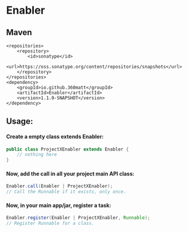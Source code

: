 # Enabler

## Maven
```
<repositories>
    <repository>
        <id>sonatype</id>
        <url>https://oss.sonatype.org/content/repositories/snapshots</url>
    </repository>
</repositories>
<dependency>
    <groupId>io.github.360matt</groupId>
    <artifactId>Enabler</artifactId>
    <version>1.1.0-SNAPSHOT</version>
</dependency>
```

## Usage:

#### Create a empty class extends Enabler:
```java
public class ProjectXEnabler extends Enabler {
    // nothing here
}
```  

#### Now, add the call in all your project main API class:
```java
Enabler.call(Enabler | ProjectXEnabler);
// Call the Runnable if it exists, only once.
```


#### Now, in your main app/jar, register a task:
```java
Enabler.register(Enabler | ProjectXEnabler, Runnable);
// Register Runnable for a class.
```
